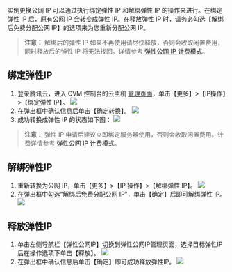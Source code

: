实例更换公网 IP 可以通过执行绑定弹性 IP 和解绑弹性 IP 的操作来进行。在绑定弹性 IP 后，原有公网 IP 会转变成弹性 IP。在释放弹性 IP 时，请务必勾选【解绑后免费分配公网 IP】的选项来为您重新分配公网 IP。

> **注意：**
> 解绑后的弹性 IP 如果不再使用请尽快释放，否则会收取闲置费用，同时释放后的弹性 IP 将无法找回。详情参考 [弹性公网 IP 计费模式](https://cloud.tencent.com/document/product/215/11145)。

## 绑定弹性IP
1. 登录腾讯云，进入 CVM 控制台的云主机 [管理页面](https://console.cloud.tencent.com/cvm/index)，单击【更多】>【IP操作】>【绑定弹性 IP】。
![](https://main.qcloudimg.com/raw/d9c315bdbc0ddb0355794b2bf255ab2c.png)
2. 在弹出框中确认信息后单击【确定转换】。
![](https://main.qcloudimg.com/raw/1dee2e6fae92713aec29669c8b13e63d.png)
3. 成功转换成弹性 IP 的状态如下图：
![](https://main.qcloudimg.com/raw/7dfeb52aaf8d2378678e902813cd8644.png)

> **注意：**
> 弹性 IP 申请后建议立即绑定服务器使用，否则会收取闲置费用。计费详情参考 [弹性公网 IP 计费模式](https://cloud.tencent.com/document/product/215/11145)。

## 解绑弹性IP
1. 重新转换为公网 IP，单击【更多】>【IP 操作】>【解绑弹性 IP】。
![](https://main.qcloudimg.com/raw/9caabaf86b4b0a8ce5531c00feb3f96c.png)
2. 在弹出框中勾选“解绑后免费分配公网 IP”，单击【确定】后即可解绑弹性 IP。
![](https://main.qcloudimg.com/raw/0bd483df02504e6bb5eeb6e08e70aa20.png)

## 释放弹性IP
1. 单击左侧导航栏【弹性公网IP】切换到弹性公网IP管理页面，选择目标弹性IP后在操作选项下单击【释放】。
![](https://main.qcloudimg.com/raw/ed50aea2f759bfc0b687770f1fffaba5.png)
2. 在弹出框中确认信息后单击【确定】即可成功释放弹性IP。
![](https://main.qcloudimg.com/raw/7dfded2b053f6def4aa9292076c0e019.png)
